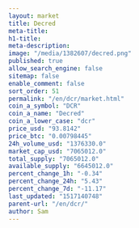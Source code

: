 ```yaml
---
layout: market
title: Decred
meta-title: 
h1-title: 
meta-description: 
image: "/media/1382607/decred.png"
published: true
allow_search_engine: false
sitemap: false
enable_comment: false
sort_order: 51
permalink: "/en/dcr/market.html"
coin_a_symbol: "DCR"
coin_a_name: "Decred"
coin_a_lower_case: "dcr"
price_usd: "93.8142"
price_btc: "0.00798445"
24h_volume_usd: "1376330.0"
market_cap_usd: "7065012.0"
total_supply: "7065012.0"
available_supply: "6645012.0"
percent_change_1h: "-0.34"
percent_change_24h: "5.43"
percent_change_7d: "-11.17"
last_updated: "1517140748"
parent-url: "/en/dcr/"
author: Sam
---
```


